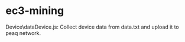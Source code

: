 # ec3-mining

Device\dataDevice.js: Collect device data from data.txt and upload it to peaq network.
